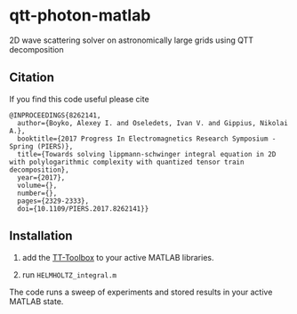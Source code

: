 # qtt-photon-matlab
2D wave scattering solver on astronomically large grids using QTT decomposition


## Citation
If you find this code useful please cite

```
@INPROCEEDINGS{8262141,
  author={Boyko, Alexey I. and Oseledets, Ivan V. and Gippius, Nikolai A.},
  booktitle={2017 Progress In Electromagnetics Research Symposium - Spring (PIERS)}, 
  title={Towards solving lippmann-schwinger integral equation in 2D with polylogarithmic complexity with quantized tensor train decomposition}, 
  year={2017},
  volume={},
  number={},
  pages={2329-2333},
  doi={10.1109/PIERS.2017.8262141}}
```


## Installation
1. add the [TT-Toolbox](https://github.com/oseledets/TT-Toolbox) to your active MATLAB libraries.

2. run ```HELMHOLTZ_integral.m```

The code runs a sweep of experiments and stored results in your active MATLAB state. 